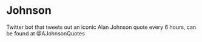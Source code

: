 # Johnson

Twitter bot that tweets out an iconic Alan Johnson quote every 6 hours, can be found at @AJohnsonQuotes
